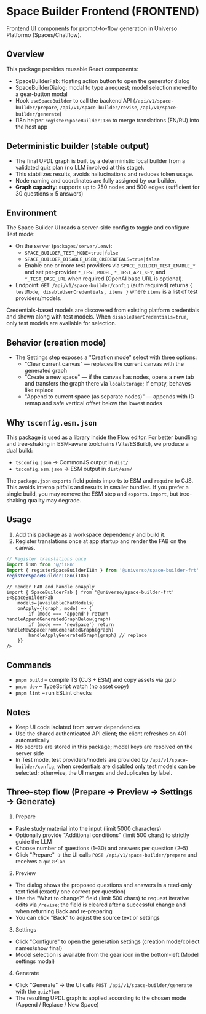 # Space Builder Frontend (FRONTEND)

Frontend UI components for prompt-to-flow generation in Universo Platformo (Spaces/Chatflow).

## Overview

This package provides reusable React components:

-   SpaceBuilderFab: floating action button to open the generator dialog
-   SpaceBuilderDialog: modal to type a request; model selection moved to a gear-button modal
-   Hook `useSpaceBuilder` to call the backend API (`/api/v1/space-builder/prepare`, `/api/v1/space-builder/revise`, `/api/v1/space-builder/generate`)
-   I18n helper `registerSpaceBuilderI18n` to merge translations (EN/RU) into the host app

## Deterministic builder (stable output)

-   The final UPDL graph is built by a deterministic local builder from a validated quiz plan (no LLM involved at this stage).
-   This stabilizes results, avoids hallucinations and reduces token usage.
-   Node naming and coordinates are fully assigned by our builder.
-   **Graph capacity**: supports up to 250 nodes and 500 edges (sufficient for 30 questions × 5 answers)

## Environment

The Space Builder UI reads a server-side config to toggle and configure Test mode:

-   On the server (`packages/server/.env`):
    -   `SPACE_BUILDER_TEST_MODE=true|false`
    -   `SPACE_BUILDER_DISABLE_USER_CREDENTIALS=true|false`
    -   Enable one or more test providers via `SPACE_BUILDER_TEST_ENABLE_*` and set per‑provider `*_TEST_MODEL`, `*_TEST_API_KEY`, and `*_TEST_BASE_URL` when required (OpenAI base URL is optional).
-   Endpoint: `GET /api/v1/space-builder/config` (auth required) returns `{ testMode, disableUserCredentials, items }` where `items` is a list of test providers/models.

Credentials-based models are discovered from existing platform credentials and shown along with test models. When `disableUserCredentials=true`, only test models are available for selection.

## Behavior (creation mode)

-   The Settings step exposes a "Creation mode" select with three options:
    -   "Clear current canvas" — replaces the current canvas with the generated graph
    -   "Create a new space" — if the canvas has nodes, opens a new tab and transfers the graph there via `localStorage`; if empty, behaves like replace
    -   "Append to current space (as separate nodes)" — appends with ID remap and safe vertical offset below the lowest nodes

## Why `tsconfig.esm.json`

This package is used as a library inside the Flow editor. For better bundling and tree-shaking in ESM-aware toolchains (Vite/ESBuild), we produce a dual build:

-   `tsconfig.json` → CommonJS output in `dist/`
-   `tsconfig.esm.json` → ESM output in `dist/esm/`

The `package.json` `exports` field points imports to ESM and `require` to CJS. This avoids interop pitfalls and results in smaller bundles. If you prefer a single build, you may remove the ESM step and `exports.import`, but tree-shaking quality may degrade.

## Usage

1. Add this package as a workspace dependency and build it.
2. Register translations once at app startup and render the FAB on the canvas.

```ts
// Register translations once
import i18n from '@/i18n'
import { registerSpaceBuilderI18n } from '@universo/space-builder-frt'
registerSpaceBuilderI18n(i18n)
```

```tsx
// Render FAB and handle onApply
import { SpaceBuilderFab } from '@universo/space-builder-frt'
;<SpaceBuilderFab
    models={availableChatModels}
    onApply={(graph, mode) => {
        if (mode === 'append') return handleAppendGeneratedGraphBelow(graph)
        if (mode === 'newSpace') return handleNewSpaceFromGeneratedGraph(graph)
        handleApplyGeneratedGraph(graph) // replace
    }}
/>
```

## Commands

-   `pnpm build` – compile TS (CJS + ESM) and copy assets via gulp
-   `pnpm dev` – TypeScript watch (no asset copy)
-   `pnpm lint` – run ESLint checks

## Notes

-   Keep UI code isolated from server dependencies
-   Use the shared authenticated API client; the client refreshes on 401 automatically
-   No secrets are stored in this package; model keys are resolved on the server side
-   In Test mode, test providers/models are provided by `/api/v1/space-builder/config`; when credentials are disabled only test models can be selected; otherwise, the UI merges and deduplicates by label.

## Three-step flow (Prepare → Preview → Settings → Generate)

1. Prepare

-   Paste study material into the input (limit 5000 characters)
-   Optionally provide "Additional conditions" (limit 500 chars) to strictly guide the LLM
-   Choose number of questions (1–30) and answers per question (2–5)
-   Click "Prepare" → the UI calls `POST /api/v1/space-builder/prepare` and receives a `quizPlan`

2. Preview

-   The dialog shows the proposed questions and answers in a read‑only text field (exactly one correct per question)
-   Use the "What to change?" field (limit 500 chars) to request iterative edits via `/revise`; the field is cleared after a successful change and when returning Back and re‑preparing
-   You can click "Back" to adjust the source text or settings

3. Settings

-   Click "Configure" to open the generation settings (creation mode/collect names/show final)
-   Model selection is available from the gear icon in the bottom-left (Model settings modal)

4. Generate

-   Click "Generate" → the UI calls `POST /api/v1/space-builder/generate` with the `quizPlan`
-   The resulting UPDL graph is applied according to the chosen mode (Append / Replace / New Space)
